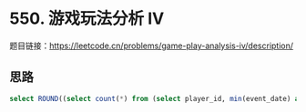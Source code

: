 # 550. 游戏玩法分析 IV

题目链接：<https://leetcode.cn/problems/game-play-analysis-iv/description/>

## 思路

```sql
select ROUND((select count(*) from (select player_id, min(event_date) as frist_date from Activity group by player_id) t join Activity a on t.player_id = a.player_id and a.games_played > 0 and datediff(a.event_date, t.frist_date) = 1) / count(distinct player_id), 2) as fraction from Activity;
```
